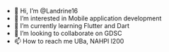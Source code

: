 - 👋 Hi, I’m @Landrine16
- 👀 I’m interested in Mobile application development
- 🌱 I’m currently learning Flutter and Dart
- 💞️ I’m looking to collaborate on GDSC
- 📫 How to reach me UBa, NAHPI l200

<!---
Landrine16/Landrine16 is a ✨ special ✨ repository because its `README.md` (this file) appears on your GitHub profile.
You can click the Preview link to take a look at your changes.
--->
